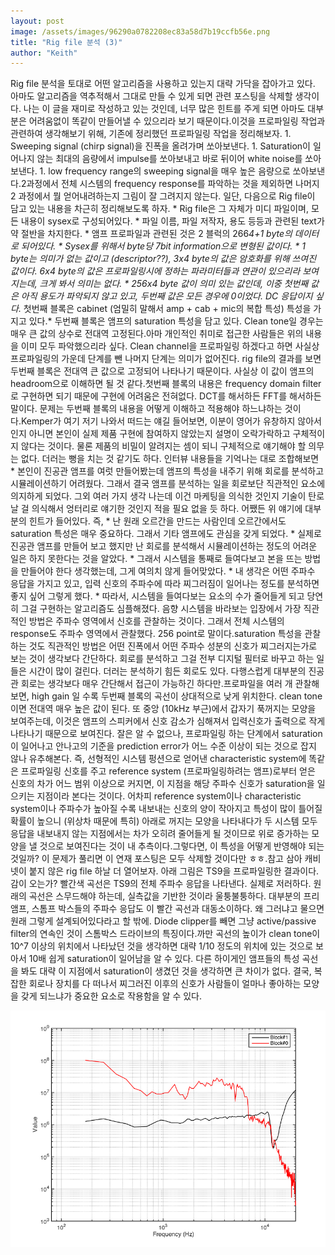 ```yaml
---
layout: post
image: /assets/images/96290a0782208ec83a58d7b19ccfb56e.png
title: "Rig file 분석 (3)"
author: "Keith"
---
```


Rig file 분석을 토대로 어떤 알고리즘을 사용하고 있는지 대략 가닥을 잡아가고 있다. 아마도 알고리즘을 역추적해서 그대로 만들 수 있게 되면 관련 포스팅을 삭제할 생각이다. 나는 이 글을 재미로 작성하고 있는 것인데, 너무 많은 힌트를 주게 되면 아마도 대부분은 어려움없이 똑같이 만들어낼 수 있으리라 보기 때문이다.이것을 프로파일링 작업과 관련하여 생각해보기 위해, 기존에 정리했던 프로파일링 작업을 정리해보자. 1. Sweeping signal (chirp signal)을 진폭을 올려가며 쏘아보낸다. 1. Saturation이 일어나지 않는 최대의 음량에서 impulse를 쏘아보내고 바로 뒤이어 white noise를 쏘아보낸다. 1. low frequency range의 sweeping signal을 매우 높은 음량으로 쏘아보낸다.2과정에서 전체 시스템의 frequency response를 파악하는 것을 제외하면 나머지 2 과정에서 뭘 얻어내려하는지 그림이 잘 그려지지 않는다. 일단, 다음으로 Rig file이 담고 있는 내용을 차근히 정리해보도록 하자. * Rig file은 그 자체가 미디 파일이며, 모든 내용이 sysex로 구성되어있다. * 파일 이름, 파일 저작자, 용도 등등과 관련된 text가 약 절반을 차지한다.  * 앰프 프로파일과 관련된 것은 2 블럭의 266*4+1 byte의 데이터로 되어있다. * Sysex를 위해서 byte당 7bit information으로 변형된 값이다. * 1 byte는 의미가 없는 값이고 (descriptor??), 3x4 byte의 값은 암호화를 위해 쓰여진 값이다. 6x4 byte의 값은 프로파일링시에 정하는 파라미터들과 연관이 있으리라 보여지는데, 크게 봐서 의미는 없다. * 256x4 byte 값이 의미 있는 값인데, 이중 첫번째 값은 아직 용도가 파악되지 않고 있고, 두번째 값은 모든 경우에 0이었다. DC 응답이지 싶다.* 첫번째 블록은 cabinet (엄밀히 말해서 amp + cab + mic의 복합 특성) 특성을 가지고 있다.* 두번째 블록은 앰프의 saturation 특성을 담고 있다. Clean tone일 경우는 매우 큰 값의 상수로 전대역 고정된다.아마 개인적인 취미로 접근한 사람들은 위의 내용을 이미 모두 파악했으리라 싶다. Clean channel을 프로파일링 하겠다고 하면 사실상 프로파일링의 가운데 단계를 뺀 나머지 단계는 의미가 없어진다. rig file의 결과를 보면 두번째 블록은 전대역 큰 값으로 고정되어 나타나기 때문이다. 사실상 이 값이 앰프의 headroom으로 이해하면 될 것 같다.첫번째 블록의 내용은 frequency domain filter로 구현하면 되기 때문에 구현에 어려움은 전혀없다. DCT를 해서하든 FFT를 해서하든 말이다. 문제는 두번째 블록의 내용을 어떻게 이해하고 적용해야 하느냐하는 것이다.Kemper가 여기 저기 나와서 떠드는 얘길 들어보면, 이분이 영어가 유창하지 않아서인지 아니면 본인이 실제 제품 구현에 참여하지 않았는지 설명이 오락가락하고 구체적이지 않다는 것이다. 물론 제품의 비밀이 알려지는 셈이 되니 구체적으로 얘기해야 할 의무는 없다. 더러는 뻥을 치는 것 같기도 하다. 인터뷰 내용들을 기억나는 대로 조합해보면 * 본인이 진공관 앰프를 여럿 만들어봤는데 앰프의 특성을 내주기 위해 회로를 분석하고 시뮬레이션하기 어려웠다. 그래서 결국 앰프를 분석하는 일을 회로보단 직관적인 요소에 의지하게 되었다. 그외 여러 가지 생각 나는데 이건 마케팅을 의식한 것인지 기술이 탄로날 걸 의식해서 엉터리로 얘기한 것인지 적을 필요 없을 듯 하다. 어쨌든 위 얘기에 대부분의 힌트가 들어있다. 즉, * 난 원래 오르간을 만드는 사람인데 오르간에서도 saturation 특성은 매우 중요하다. 그래서 기타 앰프에도 관심을 갖게 되었다. * 실제로 진공관 앰프를 만들어 보고 했지만 난 회로를 분석해서 시뮬레이션하는 정도의 어려운 일은 하지 못한다는 것을 알았다. * 그래서 시스템을 통째로 들여다보고 본을 뜨는 방법을 만들어야 한다 생각했는데, 그게 여의치 않게 들어맞았다. * 내 생각은 어떤 주파수 응답을 가지고 있고, 입력 신호의 주파수에 따라 찌그러짐이 일어나는 정도를 분석하면 좋지 싶어 그렇게 했다. * 따라서, 시스템을 들여다보는 요소의 수가 줄어들게 되고 당연히 그걸 구현하는 알고리즘도 심플해졌다. 음향 시스템을 바라보는 입장에서 가장 직관적인 방법은 주파수 영역에서 신호를 관찰하는 것이다. 그래서 전체 시스템의 response도 주파수 영역에서 관찰했다. 256 point로 말이다.saturation 특성을 관찰하는 것도 직관적인 방법은 어떤 진폭에서 어떤 주파수 성분의 신호가 찌그러지는가로 보는 것이 생각보다 간단하다. 회로를 분석하고 그걸 전부 디지털 필터로 바꾸고 하는 일들은 시간이 많이 걸린다. 더러는 분석하기 힘든 회로도 있다. 다행스럽게 대부분의 진공관 회로는 생각보다 매우 간단해서 접근이 가능하긴 하다만.프로파일을 여러 개 관찰해보면, high gain 일 수록 두번째 블록의 곡선이 상대적으로 낮게 위치한다. clean tone이면 전대역 매우 높은 값이 된다. 또 중앙 (10kHz 부근)에서 갑자기 푹꺼지는 모양을 보여주는데, 이것은 앰프의 스피커에서 신호 감소가 심해져서 입력신호가 출력으로 작게 나타나기 때문으로 보여진다. 잘은 알 수 없으나, 프로파일링 하는 단계에서 saturation이 일어나고 안나고의 기준을 prediction error가 어느 수준 이상이 되는 것으로 잡지 않나 유추해본다. 즉, 선형적인 시스템 펑션으로 얻어낸 characteristic system에 똑같은 프로파일링 신호를 주고 reference system (프로파일링하려는 앰프)로부터 얻은 신호의 차가 어느 범위 이상으로 커지면, 이 지점을 해당 주파수 신호가 saturation을 일으키는 지점이라 본다는 것이다. 어차피 reference system이나 characteristic system이나 주파수가 높아질 수록 내보내는 신호의 양이 작아지고 특성이 많이 틀어질 확률이 높으니 (위상차 때문에 특히) 아래로 꺼지는 모양을 나타내다가 두 시스템 모두 응답을 내보내지 않는 지점에서는 차가 오히려 줄어들게 될 것이므로 위로 증가하는 모양을 낼 것으로 보여진다는 것이 내 추측이다.그렇다면, 이 특성을 어떻게 반영해야 되는 것일까? 이 문제가 풀리면 이 연재 포스팅은 모두 삭제할 것이다만 ㅎㅎ.참고 삼아 캐비넷이 붙지 않은 rig file 하날 더 열어보자. 아래 그림은 TS9을 프로파일링한 결과이다. 감이 오는가? 빨간색 곡선은 TS9의 전체 주파수 응답을 나타낸다. 실제로 저러하다. 원래의 곡선은 스무드해야 하는데, 실측값을 기반한 것이라 울퉁불퉁하다. 대부분의 프리앰프, 스톰프 박스들의 주파수 응답도 이 빨간 곡선과 대동소이하다. 왜 그러냐고 물으면 원래 그렇게 설계되어있다라고 할 밖에. Diode clipper를 빼면 그냥 active/passive filter의 연속인 것이 스톰박스 드라이브의 특징이다.까만 곡선의 높이가 clean tone이 10^7 이상의 위치에서 나타났던 것을 생각하면 대략 1/10 정도의 위치에 있는 것으로 보아서 10배 쉽게 saturation이 일어남을 알 수 있다. 다른 하이게인 앰프들의 특성 곡선을 봐도 대략 이 지점에서 saturation이 생겼던 것을 생각하면 큰 차이가 없다. 결국, 복잡한 회로나 장치를 다 떠나서 찌그러진 이후의 신호가 사람들이 얼마나 좋아하는 모양을 갖게 되느냐가 중요한 요소로 작용함을 알 수 있다. 

![image](/assets/images/96290a0782208ec83a58d7b19ccfb56e.png)








